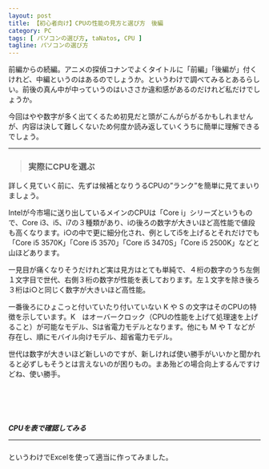 ```yaml
---
layout: post
title: 【初心者向け】CPUの性能の見方と選び方　後編
category: PC
tags: [ パソコンの選び方, taNatos, CPU ]
tagline: パソコンの選び方
---
```


前編からの続編。アニメの探偵コナンでよくタイトルに「前編」「後編が」付くけれど、中編というのはあるのでしょうか。というわけで調べてみるとあるらしい。前後の真ん中が中っていうのはいささか違和感があるのだけれど私だけでしょうか。

今回はやや数字が多く出てくるため初見だと頭がこんがらがるかもしれませんが、内容は決して難しくないため何度か読み返していくうちに簡単に理解できるでしょう。

----------
> ### 実際にCPUを選ぶ ###

詳しく見ていく前に、先ずは候補となりうるCPUの”ランク”を簡単に見てまいりましょう。

Intelが今市場に送り出しているメインのCPUは「Core i」シリーズというもので、Core i3、i5、i7の３種類があり、iの後ろの数字が大きいほど高性能で値段も高くなります。i○の中で更に細分化され、例としてi5を上げるとそれだけでも「Core i5 3570K」「Core i5 3570」「Core i5 3470S」「Core i5 2500K」などと山ほどあります。

一見目が痛くなりそうだけれど実は見方はとても単純で、４桁の数字のうち左側１文字目で世代、右側３桁の数字が性能を表しております。左１文字を除き後ろ３桁はi○と同じく数字が大きいほど高性能。

一番後ろにひょこっと付いていたり付いていない K や S の文字はそのCPUの特徴を示しています。K　はオーバークロック（CPUの性能を上げて処理速を上げること）が可能なモデル、Sは省電力モデルとなります。他にも M や T などが存在し、順にモバイル向けモデル、超省電力モデル。

世代は数字が大きいほど新しいのですが、新しければ使い勝手がいいかと聞かれると必ずしもそうとは言えないのが困りもの。まあ殆どの場合向上するんですけどね、使い勝手。

　
 
　
##### CPUを表で確認してみる <hr size="1" />
というわけでExcelを使って適当に作ってみました。